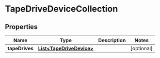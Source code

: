 
# TapeDriveDeviceCollection

## Properties
Name | Type | Description | Notes
------------ | ------------- | ------------- | -------------
**tapeDrives** | [**List&lt;TapeDriveDevice&gt;**](TapeDriveDevice.md) |  |  [optional]



